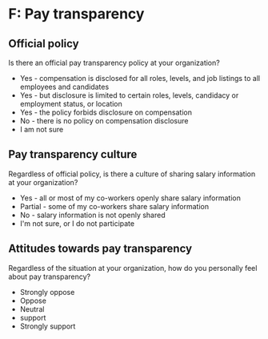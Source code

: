 # F: Pay transparency

## Official policy

Is there an official pay transparency policy at your organization?

- Yes - compensation is disclosed for all roles, levels, and job listings to all employees and candidates
- Yes - but disclosure is limited to certain roles, levels, candidacy or employment status, or location
- Yes - the policy forbids disclosure on compensation
- No - there is no policy on compensation disclosure
- I am not sure

## Pay transparency culture

Regardless of official policy, is there a culture of sharing salary information at your organization?

- Yes - all or most of my co-workers openly share salary information
- Partial - some of my co-workers share salary information
- No - salary information is not openly shared
- I'm not sure, or I do not participate

## Attitudes towards pay transparency

Regardless of the situation at your organization, how do you personally feel about pay transparency?

- Strongly oppose
- Oppose
- Neutral
- support
- Strongly support